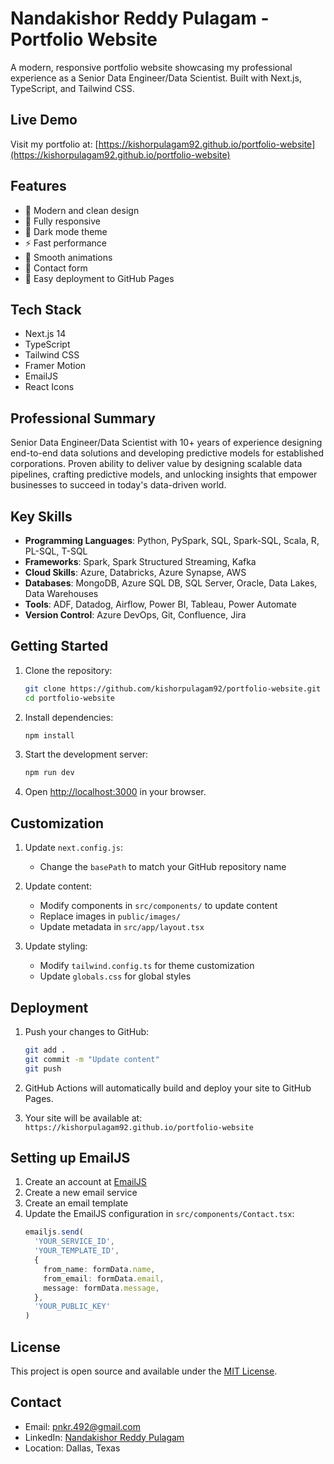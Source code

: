 # Nandakishor Reddy Pulagam - Portfolio Website

A modern, responsive portfolio website showcasing my professional experience as a Senior Data Engineer/Data Scientist. Built with Next.js, TypeScript, and Tailwind CSS.

## Live Demo

Visit my portfolio at: [https://kishorpulagam92.github.io/portfolio-website](https://kishorpulagam92.github.io/portfolio-website)

## Features

- 🎨 Modern and clean design
- 📱 Fully responsive
- 🌙 Dark mode theme
- ⚡ Fast performance
- 🔄 Smooth animations
- 📝 Contact form
- 🚀 Easy deployment to GitHub Pages

## Tech Stack

- Next.js 14
- TypeScript
- Tailwind CSS
- Framer Motion
- EmailJS
- React Icons

## Professional Summary

Senior Data Engineer/Data Scientist with 10+ years of experience designing end-to-end data solutions and developing predictive models for established corporations. Proven ability to deliver value by designing scalable data pipelines, crafting predictive models, and unlocking insights that empower businesses to succeed in today's data-driven world.

## Key Skills

- **Programming Languages**: Python, PySpark, SQL, Spark-SQL, Scala, R, PL-SQL, T-SQL
- **Frameworks**: Spark, Spark Structured Streaming, Kafka
- **Cloud Skills**: Azure, Databricks, Azure Synapse, AWS
- **Databases**: MongoDB, Azure SQL DB, SQL Server, Oracle, Data Lakes, Data Warehouses
- **Tools**: ADF, Datadog, Airflow, Power BI, Tableau, Power Automate
- **Version Control**: Azure DevOps, Git, Confluence, Jira

## Getting Started

1. Clone the repository:
   ```bash
   git clone https://github.com/kishorpulagam92/portfolio-website.git
   cd portfolio-website
   ```

2. Install dependencies:
   ```bash
   npm install
   ```

3. Start the development server:
   ```bash
   npm run dev
   ```

4. Open [http://localhost:3000](http://localhost:3000) in your browser.

## Customization

1. Update `next.config.js`:
   - Change the `basePath` to match your GitHub repository name

2. Update content:
   - Modify components in `src/components/` to update content
   - Replace images in `public/images/`
   - Update metadata in `src/app/layout.tsx`

3. Update styling:
   - Modify `tailwind.config.ts` for theme customization
   - Update `globals.css` for global styles

## Deployment

1. Push your changes to GitHub:
   ```bash
   git add .
   git commit -m "Update content"
   git push
   ```

2. GitHub Actions will automatically build and deploy your site to GitHub Pages.

3. Your site will be available at: `https://kishorpulagam92.github.io/portfolio-website`

## Setting up EmailJS

1. Create an account at [EmailJS](https://www.emailjs.com/)
2. Create a new email service
3. Create an email template
4. Update the EmailJS configuration in `src/components/Contact.tsx`:
   ```typescript
   emailjs.send(
     'YOUR_SERVICE_ID',
     'YOUR_TEMPLATE_ID',
     {
       from_name: formData.name,
       from_email: formData.email,
       message: formData.message,
     },
     'YOUR_PUBLIC_KEY'
   )
   ```

## License

This project is open source and available under the [MIT License](LICENSE).

## Contact

- Email: pnkr.492@gmail.com
- LinkedIn: [Nandakishor Reddy Pulagam](https://www.linkedin.com/in/nandakishor-reddy-pulagam/)
- Location: Dallas, Texas 